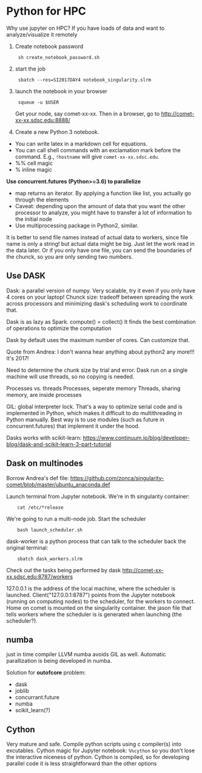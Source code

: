 # Python for HPC

Why use jupyter on HPC? If you have loads of data and want to analyze/visualize it remotely

1. Create notebook password

        sh create_notebook_password.sh
2. start the job

        sbatch --res=SI2017DAY4 notebook_singularity.slrm

3. launch the notebook in your browser

        squeue -u $USER
    Get your node, say comet-xx-xx. Then in a browser, go to
    <http://comet-xx-xx.sdsc.edu:8888/>

4. Create a new Python 3 notebook.
* You can write latex in a markdown cell for equations.
* You can call shell commands with an exclamation mark before the command. E.g., `!hostname` will give `comet-xx-xx.sdsc.edu`.
* %% cell magic
* % inline magic

__Use concurrent.futures (Python>=3.6) to parallelize__
* map returns an iterator. By applying a function like list, you actually go through the elements
* Caveat: depending upon the amount of data that you want the other processor to analyze, you might have to transfer a lot of information to the initial node
* Use multiprocessing package in Python2, similar.

It is better to send file names instead of actual data to workers, since file name is only a string! but actual data might be big. Just let the work read in the data later. Or if you only have one file, you can send the boundaries of the chunck, so you are only sending two numbers.

## Use DASK
Dask: a parallel version of numpy. Very scalable, try it even if you only have 4 cores on your laptop!
Chunck size: tradeoff between spreading the work across processors and minimizing dask's scheduling work to coordinate that.

Dask is as lazy as Spark. compute() = collect()
It finds the best combination of operations to optimize the computation

Dask by default uses the maximum number of cores. Can customize that. 

Quote from Andrea: I don't wanna hear anything about python2 any more!!! It's 2017!

Need to determine the chunk size by trial and error.
Dask run on a single machine will use threads, so no copying is needed.

Processes vs. threads
Processes, seperate memory
Threads, sharing memory, are inside processes

GIL: global interpreter lock. That's a way to optimize serial code and is implemented in Python, which makes it difficult to do multithreading in Python manually. Best way is to use modules (such as future in concurrent.futures) that implement it under the hood.

Dasks works with scikit-learn:
<https://www.continuum.io/blog/developer-blog/dask-and-scikit-learn-3-part-tutorial>

## Dask on multinodes
Borrow Andrea's def file:
https://github.com/zonca/singularity-comet/blob/master/ubuntu_anaconda.def

Launch terminal from Jupyter notebook.
We're in th singularity container:

        cat /etc/*release

We're going to run a multi-node job. Start the scheduler 

        bash launch_scheduler.sh

dask-worker is a python process that can talk to the scheduler
back the original terminal:

        sbatch dask_workers.slrm

Check out the tasks being performed by dask
<http://comet-xx-xx.sdsc.edu:8787/workers>

127.0.0.1 is the address of the local machine, where the scheduler is launched. Client("127.0.0.1:8787") points from the Jupyter notebook (running on computing nodes) to the scheduler, for the workers to connect.
Home on comet is mounted on the singularity container. the jason file that tells workers where the scheduler is is generated when launching (the scheduler?).

## numba
just in time compiler
LLVM
numba avoids GIL as well.
Automatic parallization is being developed in numba.

Solution for __outofcore__ problem:
- dask
- joblib
- concurrant.future
- numba
- scikit_learn(?)

## Cython
Very mature and safe. Compile python scripts using c compiler(s) into excutables.
Cython magic for Jupyter notebook: `%%cython` so you don't lose the interactive niceness of python.
Cython is compiled, so for developing parallel code it is less straightforward than the other options
